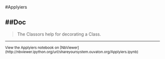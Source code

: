
<!--
FrozenIsBool False
-->

#Applyiers

##Doc
----


> 
> The Classors help for decorating a Class. 
> 
> 
> 

----

<small>
View the Applyiers notebook on [NbViewer](http://nbviewer.ipython.org/url/shareyoursystem.ouvaton.org/Applyiers.ipynb)
</small>


